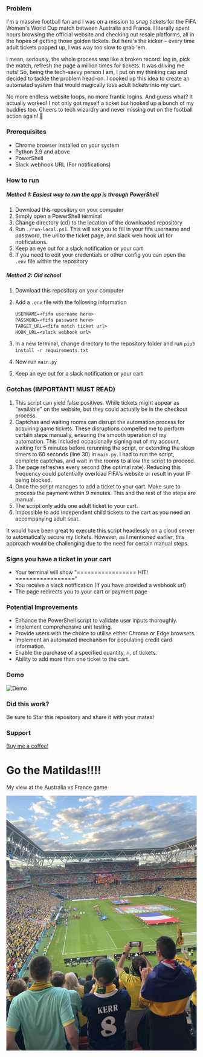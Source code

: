 ### Problem

I'm a massive football fan and I was on a mission to snag tickets for the FIFA Women's World Cup match between Australia and France. I literally spent hours browsing the official website and checking out resale platforms, all in the hopes of getting those golden tickets. But here's the kicker – every time adult tickets popped up, I was way too slow to grab 'em.

I mean, seriously, the whole process was like a broken record: log in, pick the match, refresh the page a million times for tickets. It was driving me nuts! So, being the tech-savvy person I am, I put on my thinking cap and decided to tackle the problem head-on. I cooked up this idea to create an automated system that would magically toss adult tickets into my cart.

No more endless website loops, no more frantic logins. And guess what? It actually worked! I not only got myself a ticket but hooked up a bunch of my buddies too. Cheers to tech wizardry and never missing out on the football action again! 🎉

### Prerequisites

- Chrome browser installed on your system
- Python 3.9 and above
- PowerShell
- Slack webhook URL (For notifications)

### How to run

##### Method 1: Easiest way to run the app is through PowerShell

1. Download this repository on your computer
2. Simply open a PowerShell terminal
3. Change directory (cd) to the location of the downloaded repository
4. Run `./run-local.ps1`. This will ask you to fill in your fifa username and password, the url to the ticket page, and slack web hook url for notifications. 
5. Keep an eye out for a slack notification or your cart
6. If you need to edit your credentials or other config you can open the `.env` file within the repository

##### Method 2: Old school

1. Download this repository on your computer

2. Add a `.env` file with the following information 
   ```
   USERNAME=<fifa username here>
   PASSWORD=<fifa password here>
   TARGET_URL=<fifa match ticket url>
   HOOK_URL=<slack webhook url>
   ```

3. In a new terminal, change directory to the repository folder and run `pip3 install -r requirements.txt`

4. Now run `main.py`

5. Keep an eye out for a slack notification or your cart

### Gotchas (IMPORTANT! MUST READ)

1. This script can yield false positives. While tickets might appear as "available" on the website, but they could actually be in the checkout process.
2. Captchas and waiting rooms can disrupt the automation process for acquiring game tickets. These disruptions compelled me to perform certain steps manually, ensuring the smooth operation of my automation. This included occasionally signing out of my account, waiting for 5 minutes before rerunning the script, or extending the sleep timers to 60 seconds (line 30) in `main.py`. I had to run the script, complete captchas, and wait in the rooms to allow the script to proceed.
3. The page refreshes every second (the optimal rate). Reducing this frequency could potentially overload FIFA's website or result in your IP being blocked.
4. Once the script manages to add a ticket to your cart. Make sure to process the payment within 9 minutes. This and the rest of the steps are manual.
5. The script only adds one adult ticket to your cart.
6. Impossible to add independent child tickets to the cart as you need an accompanying adult seat.

It would have been great to execute this script headlessly on a cloud server to automatically secure my tickets. However, as I mentioned earlier, this approach would be challenging due to the need for certain manual steps.

### Signs you have a ticket in your cart

- Your terminal will show "=================  HIT! ================="
- You receive a slack notification (If you have provided a webhook url)
- The page redirects you to your cart or payment page

### Potential Improvements

- Enhance the PowerShell script to validate user inputs thoroughly.
- Implement comprehensive unit testing.
- Provide users with the choice to utilise either Chrome or Edge browsers.
- Implement an automated mechanism for populating credit card information.
- Enable the purchase of a specified quantity, n, of tickets.
- Ability to add more than one ticket to the cart.

### Demo

![Demo](https://github.com/jsantias/fifa-wwc-2023-ticket-fetcher/blob/main/images/demo.gif)

### Did this work?

Be sure to Star this repository and share it with your mates!

### Support
[Buy me a coffee!](https://bmc.link/jbsantias)

# Go the Matildas!!!!

My view at the Australia vs France game

![IMG_9014](https://github.com/jsantias/fifa-wwc-2023-ticket-fetcher/blob/main/images/IMG_9014.jpg)
